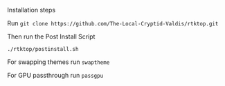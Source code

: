 Installation steps

Run  `git clone https://github.com/The-Local-Cryptid-Valdis/rtktop.git`

Then run the Post Install Script

`./rtktop/postinstall.sh`


For swapping themes run `swaptheme`

For GPU passthrough run `passgpu`

